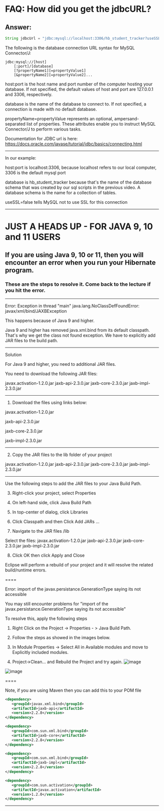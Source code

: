 # FAQ: How did you get the jdbcURL?
## Answer:

```java
String jdbcUrl = "jdbc:mysql://localhost:3306/hb_student_tracker?useSSL=false"; 
```

The following is the database connection URL syntax for MySQL Connector/J:
```
jdbc:mysql://[host]
    [:port]/[database]
    [?propertyName1][=propertyValue1]
    [&propertyName2][=propertyValue2]...
 ```
host:port is the host name and port number of the computer hosting your database. If not specified, the default values of host and port are 127.0.0.1 and 3306, respectively.

database is the name of the database to connect to. If not specified, a connection is made with no default database.

propertyName=propertyValue represents an optional, ampersand-separated list of properties. These attributes enable you to instruct MySQL Connector/J to perform various tasks.

Documentation for JDBC url is here:
https://docs.oracle.com/javase/tutorial/jdbc/basics/connecting.html

----

In our example:

host:port is localhost:3306, because localhost refers to our local computer, 3306 is the default mysql port

database is hb_student_tracker because that's the name of the database schema that was created by our sql scripts in the previous video. A database schema is the name for a collection of tables.

useSSL=false tells MySQL not to use SSL for this connection

---

# JUST A HEADS UP - FOR JAVA 9, 10 and 11 USERS

## If you are using Java 9, 10 or 11, then you will encounter an error when you run your Hibernate program.

### These are the steps to resolve it. Come back to the lecture if you hit the error.

----

Error: Exception in thread "main" java.lang.NoClassDefFoundError: javax/xml/bind/JAXBException

This happens because of Java 9 and higher. 

Java 9 and higher has removed java.xml.bind from its default classpath. That's why we get the class not found exception.  We have to explicitly add JAR files to the build path.

---

Solution

For Java 9 and higher, you need to additional JAR files.

You need to download the following JAR files:

javax.activation-1.2.0.jar
jaxb-api-2.3.0.jar
jaxb-core-2.3.0.jar
jaxb-impl-2.3.0.jar

---

1. Download the files using links below:

javax.activation-1.2.0.jar

jaxb-api-2.3.0.jar

jaxb-core-2.3.0.jar

jaxb-impl-2.3.0.jar

---

2. Copy the JAR files to the lib folder of your project

javax.activation-1.2.0.jar
jaxb-api-2.3.0.jar
jaxb-core-2.3.0.jar
jaxb-impl-2.3.0.jar

---

Use the following steps to add the JAR files to your Java Build Path.

3. Right-click your project, select Properties

4. On left-hand side, click Java Build Path

5. In top-center of dialog, click Libraries

6. Click Classpath and then Click Add JARs ...

7. Navigate to the JAR files <your-project>/lib

Select the files:
javax.activation-1.2.0.jar
jaxb-api-2.3.0.jar
jaxb-core-2.3.0.jar
jaxb-impl-2.3.0.jar

8. Click OK then click Apply and Close

Eclipse will perform a rebuild of your project and it will resolve the related build/runtime errors.


====

Error: import of the javax.persistance.GenerationType saying its not accessible




You may still encounter problems for "import of the javax.persistance.GenerationType saying its not accessible"

To resolve this, apply the following steps

1. Right Click on the Project -> Properties - > Java Build Path.

2. Follow the steps as showed in the images below.

3. In Module Properties -> Select All in Available modules and move to Explicitly included modules.

4. Project->Clean... and Rebuild the Project and try again.
![image](https://user-images.githubusercontent.com/48476504/134977646-55979bfe-a9fe-4e46-a8ae-1876adba4c3a.png)
    
![image](https://user-images.githubusercontent.com/48476504/134977666-8f2d3ce6-b5dd-4881-aa78-6d894aa724a8.png)

====

Note, if you are using Maven then you can add this to your POM file
```xml
<dependency>
   <groupId>javax.xml.bind</groupId>
   <artifactId>jaxb-api</artifactId>
   <version>2.2.8</version>
</dependency>

<dependency>
   <groupId>com.sun.xml.bind</groupId>
   <artifactId>jaxb-core</artifactId>
   <version>2.2.8</version>
</dependency>

<dependency>
   <groupId>com.sun.xml.bind</groupId>
   <artifactId>jaxb-impl</artifactId>
   <version>2.2.8</version>
</dependency>

<dependency>
   <groupId>com.sun.activation</groupId>
   <artifactId>javax.activation</artifactId>
   <version>1.2.0</version>
</dependency>
```
---
